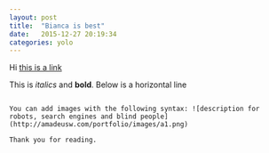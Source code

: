 ```yaml
---
layout: post
title:  "Bianca is best"
date:   2015-12-27 20:19:34
categories: yolo
---
```


Hi [this is a link](http://twitter.com/)

This is *italics* and **bold**. Below is a horizontal line

~~~

You can add images with the following syntax: ![description for robots, search engines and blind people](http://amadeusw.com/portfolio/images/a1.png)

Thank you for reading.